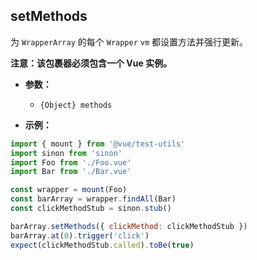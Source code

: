 ## setMethods

为 `WrapperArray` 的每个 `Wrapper` `vm` 都设置方法并强行更新。

**注意：该包裹器必须包含一个 Vue 实例。**

- **参数：**

  - `{Object} methods`

- **示例：**

```js
import { mount } from '@vue/test-utils'
import sinon from 'sinon'
import Foo from './Foo.vue'
import Bar from './Bar.vue'

const wrapper = mount(Foo)
const barArray = wrapper.findAll(Bar)
const clickMethodStub = sinon.stub()

barArray.setMethods({ clickMethod: clickMethodStub })
barArray.at(0).trigger('click')
expect(clickMethodStub.called).toBe(true)
```
